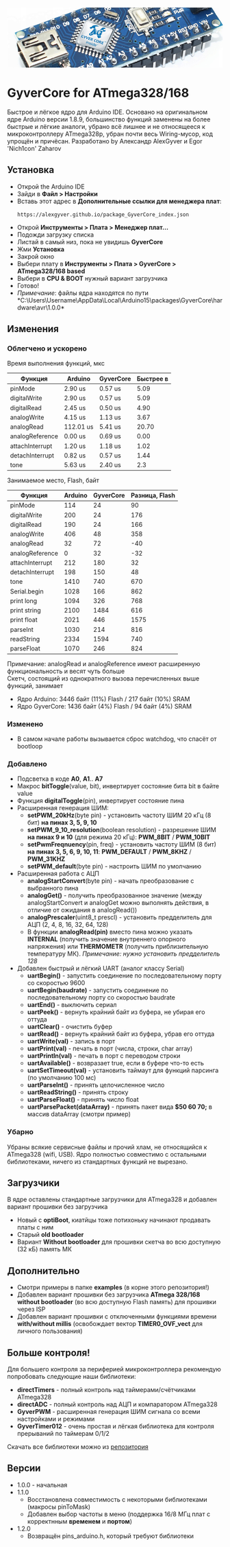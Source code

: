 ![CORE_PHOTO](https://github.com/AlexGyver/GyverCore/blob/master/gyverCoreLogo.jpg)
# GyverCore for ATmega328/168
 Быстрое и лёгкое ядро для Arduino IDE.
 Основано на оригинальном ядре Arduino версии 1.8.9, большинство функций заменены на более быстрые и лёгкие аналоги, убрано всё лишнее и не относящееся к микроконтроллеру ATmega328p, убран почти весь Wiring-мусор, код упрощён и причёсан. 
 Разработано by Александр AlexGyver и Egor 'Nich1con' Zaharov

## Установка
- Открой the Arduino IDE
- Зайди в **Файл > Настройки**
- Вставь этот адрес в **Дополнительные ссылки для менеджера плат**:
    ```
    https://alexgyver.github.io/package_GyverCore_index.json
    ``` 
- Открой **Инструменты > Плата > Менеджер плат...**
- Подожди загрузку списка
- Листай в самый низ, пока не увидишь **GyverCore**
- Жми **Установка**
- Закрой окно
- Выбери плату в **Инструменты > Плата > GyverCore > ATmega328/168 based**
- Выбери в **CPU & BOOT** нужный вариант загрузчика
- Готово!
- *Примечание*: файлы ядра находятся по пути *C:\Users\Username\AppData\Local\Arduino15\packages\GyverCore\hardware\avr\1.0.0\*


## Изменения
### Облегчено и ускорено
Время выполнения функций, мкс

Функция         | Arduino   | GyverCore | Быстрее в 
----------------|-----------|-----------|----------
pinMode         | 2.90 us   | 0.57 us   | 5.09      
digitalWrite    | 2.90 us   | 0.57 us   | 5.09      
digitalRead     | 2.45 us   | 0.50 us   | 4.90      
analogWrite     | 4.15 us   | 1.13 us   | 3.67      
analogRead      | 112.01 us | 5.41 us   | 20.70     
analogReference | 0.00 us   | 0.69 us   | 0.00      
attachInterrupt | 1.20 us   | 1.18 us   | 1.02      
detachInterrupt | 0.82 us   | 0.57 us   | 1.44    
tone			| 5.63 us   | 2.40 us   | 2.3     

Занимаемое место, Flash, байт

Функция         | Arduino | GyverCore | Разница, Flash 
----------------|---------|-----------|---------------
pinMode         | 114     | 24        | 90             
digitalWrite    | 200     | 24        | 176            
digitalRead     | 190     | 24        | 166            
analogWrite     | 406     | 48        | 358            
analogRead      | 32      | 72        | -40            
analogReference | 0       | 32        | -32            
attachInterrupt | 212     | 180       | 32             
detachInterrupt | 198     | 150       | 48         
tone      		| 1410    | 740       | 670       
Serial.begin    | 1028    | 166       | 862            
print long      | 1094    | 326       | 768            
print string    | 2100    | 1484      | 616            
print float     | 2021    | 446       | 1575           
parseInt        | 1030    | 214       | 816            
readString      | 2334    | 1594      | 740            
parseFloat      | 1070    | 246       | 824         

Примечание: analogRead и analogReference имеют расширенную функциональность и весят чуть больше  
Скетч, состоящий из однократного вызова перечисленных выше функций, занимает 
- Ядро Arduino: 3446 байт (11%) Flash / 217 байт (10%) SRAM
- Ядро GyverCore: 1436 байт (4%) Flash / 94 байт (4%) SRAM

### Изменено
- В самом начале работы вызывается сброс watchdog, что спасёт от bootloop

### Добавлено
- Подсветка в коде **A0**, **A1**.. **A7**
- Макрос **bitToggle**(value, bit), инвертирует состояние бита bit в байте value
- Функция **digitalToggle**(pin), инвертирует состояние пина
- Расширенная генерация ШИМ:	
	- **setPWM_20kHz**(byte pin) - установить частоту ШИМ 20 кГц (8 бит) **на пинах 3, 5, 9, 10**
	- **setPWM_9_10_resolution**(boolean resolution) - разрешение ШИМ **на пинах 9 и 10** (для режима 20 кГц): **PWM_8BIT** / **PWM_10BIT**
	- **setPwmFreqnuency**(pin, freq) - установить частоту ШИМ (8 бит) **на пинах 3, 5, 6, 9, 10, 11**: **PWM_DEFAULT** / **PWM_8KHZ** / **PWM_31KHZ**
	- **setPWM_default**(byte pin) - настроить ШИМ по умолчанию
- Расширенная работа с АЦП
	- **analogStartConvert**(byte pin) - начать преобразование с выбранного пина
	- **analogGet()** - получить преобразованное значение (между analogStartConvert и analogGet можно выполнять действия, в отличие от ожидания в analogRead())
	- **analogPrescaler**(uint8_t prescl) - установить предделитель для АЦП (2, 4, 8, 16, 32, 64, 128)
	- В функции **analogRead(pin)** вместо пина можно указать **INTERNAL** (получить значение внутреннего опорного напряжения) или **THERMOMETR** (получить приблизительную температуру МК). *Примечание: нужно установить предделитель 128*
- Добавлен быстрый и лёгкий UART (аналог классу Serial)
	- **uartBegin()** - запустить соединение по последовательному порту со скоростью 9600
	- **uartBegin(baudrate)** - запустить соединение по последовательному порту со скоростью baudrate
	- **uartEnd()** - выключить сериал
	- **uartPeek()** - вернуть крайний байт из буфера, не убирая его оттуда
	- **uartClear()** - очистить буфер
	- **uartRead()** - вернуть крайний байт из буфера, убрав его оттуда
	- **uartWrite(val)** - запись в порт
	- **uartPrint(val)** - печать в порт (числа, строки, char array)
	- **uartPrintln(val)** - печать в порт с переводом строки
	- **uartAvailable()** - возвразает true, если в буфере что-то есть
	- **uartSetTimeout(val)** - установить таймаут для функций парсинга (по умолчанию 100 мс)
	- **uartParseInt()** - принять целочисленное число
	- **uartReadString()** - принять строку
	- **uartParseFloat()** - принять число float
	- **uartParsePacket(dataArray)** - принять пакет вида **$50 60 70;** в массив dataArray (смотри пример)
	
### Убарно
Убраны всякие сервисные файлы и прочий хлам, не относящийся к ATmega328 (wifi, USB). Ядро полностью совместимо с остальными библиотеками, ничего из стандартных функций не вырезано.
	
## Загрузчики
В ядре оставлены стандартные загрузчики для ATmega328 и добавлен вариант прошивки без загрузчика 
- Новый с **optiBoot**, киатйцы тоже потихоньку начинают продавать платы с ним
- Старый **old bootloader**
- Вариант **Without bootloader** для прошивки скетча во всю доступную (32 кБ) память МК

## Дополнительно
- Смотри примеры в папке **examples** (в корне этого репозитория!)
- Добавлен вариант прошивки без загрузчика **ATmega 328/168 without bootloader** (во всю доступную Flash память) для прошивки через ISP
- Добавлен вариант прошивки с отключенными функциями времени **with/without millis** (освобождает вектор **TIMER0_OVF_vect** для личного пользования)

## Больше контроля!
Для большего контроля за периферией микроконтроллера рекомендую попробовать следующие наши библиотеки:
- **directTimers** - полный контроль над таймерами/счётчиками ATmega328
- **directADC** - полный контроль над АЦП и компаратором ATmega328
- **GyverPWM** - расширенная генерация ШИМ сигнала со всеми настройками и режимами
- **GyverTimer012** - очень простая и лёгкая библиотека для контроля прерываний по таймерам 0/1/2

Скачать все библиотеки можно из [репозитория](https://github.com/AlexGyver/GyverLibs)

## Версии
- 1.0.0 - начальная
- 1.1.0
	- Восстановлена совместимость с некоторыми библиотеками (макросы pinToMask)
	- Добавлен выбор частоты в меню (поддержка 16/8 МГц плат с корректнным **временем** и **портом**)
- 1.2.0
	- Возвращён pins_arduino.h, который требуют библиотеки